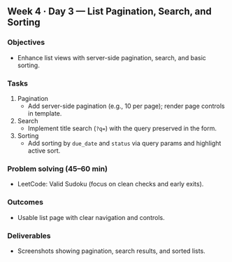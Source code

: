 ## Week 4 · Day 3 — List Pagination, Search, and Sorting

### Objectives
- Enhance list views with server-side pagination, search, and basic sorting.

### Tasks
1) Pagination
   - Add server-side pagination (e.g., 10 per page); render page controls in template.
2) Search
   - Implement title search (`?q=`) with the query preserved in the form.
3) Sorting
   - Add sorting by `due_date` and `status` via query params and highlight active sort.

### Problem solving (45–60 min)
- LeetCode: Valid Sudoku (focus on clean checks and early exits).

### Outcomes
- Usable list page with clear navigation and controls.

### Deliverables
- Screenshots showing pagination, search results, and sorted lists.


